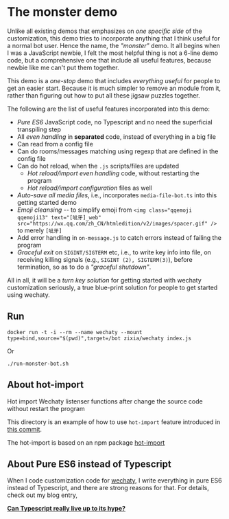 # The monster demo

Unlike all existing demos that emphasizes on _one specific side_ of the customization, this demo tries to incorporate anything that I think useful for a normal bot user. Hence the name, the _"monster"_ demo. It all begins when I was a JavaScript newbie, I felt the most helpful thing is not a 6-line demo code, but a comprehensive one that include all useful features, because newbie like me can't put them together.

This demo is a _one-stop_ demo that includes _everything useful_ for people to get an easier start. Because it is much simpler to remove an module from it, rather than figuring out how to put all these jigsaw puzzles together.


The following are the list of useful features incorporated into this demo:

- _Pure ES6_ JavaScript code, no Typescript and no need the superficial transpiling step
- All _even handling_ in **separated** code, instead of everything in a big file
- Can read from a config file
- Can do rooms/messages matching using regexp that are defined in the config file
- Can do hot reload, when the `.js` scripts/files are updated
  * _Hot reload/import even handling_ code, without restarting the program
  * _Hot reload/import configuration_ files as well
- _Auto-save all media files_, i.e., incorporates `media-file-bot.ts` into this getting started demo
- _Emoji cleansing_ -- to simplify emoji from `<img class="qqemoji qqemoji13" text="[呲牙]_web" src="https://wx.qq.com/zh_CN/htmledition/v2/images/spacer.gif" />` to merely `[呲牙]`
- Add error handling in `on-message.js` to catch errors instead of failing the program
- _Graceful exit_ on `SIGINT/SIGTERM` etc, i.e., to write key info into file, on receiving killing signals (e.g., `SIGINT (2), SIGTERM(3)`), before termination, so as to do a _"graceful shutdown"_. 

All in all, it will be a _turn key solution_ for getting started with wechaty customization seriously, a true blue-print solution for people to get started using wechaty.

## Run

```shell
docker run -t -i --rm --name wechaty --mount type=bind,source="$(pwd)",target=/bot zixia/wechaty index.js
```

Or

```shell
./run-monster-bot.sh
```

## About hot-import

Hot import Wechaty listenser functions after change the source code without restart the program

This directory is an example of how to use `hot-import` 
feature introduced in [this commit](https://github.com/Chatie/wechaty/commit/c47715b4470e7ade9a2590fd3e66985dd7977622). 

The hot-import is based on an npm package [hot-import](https://www.npmjs.com/package/hot-import)

## About Pure ES6 instead of Typescript

When I code customization code for [wechaty](https://github.com/Chatie/wechaty/), I write everything in pure ES6 instead of Typescript, and there are strong reasons for that. For details, check out my blog entry,

[**Can Typescript really live up to its hype?**](https://blog.chatie.io/2018/03/09/can-typescript-really-live-up-to-its-hype.html)
